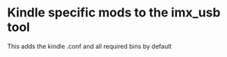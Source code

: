 # Kindle specific mods to the imx_usb tool
This adds the kindle .conf and all required bins by default
